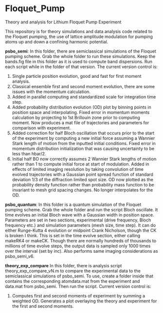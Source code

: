# Floquet_Pump
Theory and analysis for Lithium Floquet Pump Experiment

This repository is for theory simulations and data analysis code related to the Floquet pumping, the use of lattice amplitude modulation
for pumping atoms up and down a confining harmonic potential.

**psbo_semi**: In this folder, there are semiclassical simulations of the Floquet pumping scheme. Grab the whole folder to run these
simulations. Keep the bands.fig file in this folder as it is used to compute band dispersions. Run each script while in the folder of that version. The current version control is:
1. Single particle position evolution, good and fast for first moment analysis.
2. Classical ensemble first and second moment evolution, there are some issues with the momentum calculation.
3. Added in parallel computing and standardized scale for integration time step.
4. Added probability distribution evolution (OD) plot by binning points in position space and interpolating. Fixed error in momentum moments calculation by projecting to 1st Brillouin zone prior to computing moment. Now produces a mat file of trajectories and parameters for comparison with experiment.
5. Added correction for half Bloch oscillation that occurs prior to the start of the experiment by computing a new initial force assuming a Wannier Stark length of motion from the inputted initial conditions. Fixed error in momentum distribution initialization that was causing uncertainty to be less than hbar/2.
6. Initial half BO now correctly assumes 2 Wannier Stark lengths of motion rather than 1 to compute initial force at start of modulation. Added in effects of limited imaging resolution by taking convolution of time evolved trajectories with a Gaussian point spread function of standard deviation 1/3 of the diffraction limited spot size. OD now plotted as the probability density function rather than probability mass function to be invariant to mesh grid spacing changes. No longer interpolates for the OD.

**psbo_quantum**: In this folder is a quantum simulation of the Floquet pumping scheme. Grab the whole folder and run the script Bloch oscillate. It time evolves an initial Bloch wave with a Gaussian width in position space. Parameters are set in two sections, experimental (drive frequency, Bloch frequency etc.) and simulation parameters (mesh size, time step). It can do either Runge-Kutta 4 evolution or midpoint Crank Nicholson, though the CK is broken I think. This is set in the time evolve section, either calling makeRK4 or makeCK. Though there are normally hundreds of thousands to millions of time evolve steps, the output data is sampled only 1000 times over the interval (set by inc). Also performs same imaging considerations as psbo_semi_v6.

**theory_exp_compare** In this folder, there is analysis script theory_exp_compare_vN.m to compare the experimental data to the semiclassical simulations of psbo_semi. To use, create a folder inside that contains the corresponding atomdata.mat from the experiment and data.mat from psbo_semi. Then run the script. Current version control is:
1. Computes first and second moments of experiment by summing a weighted OD. Generates a plot overlaying the theory and experiment for the first and second moments.
